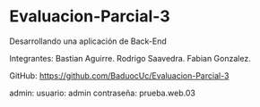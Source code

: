 # Evaluacion-Parcial-3
Desarrollando una aplicación de Back-End

Integrantes:
    Bastian Aguirre.
    Rodrigo Saavedra.
    Fabian Gonzalez.

GitHub:
    https://github.com/BaduocUc/Evaluacion-Parcial-3


admin:
    usuario:        admin
    contraseña:     prueba.web.03

